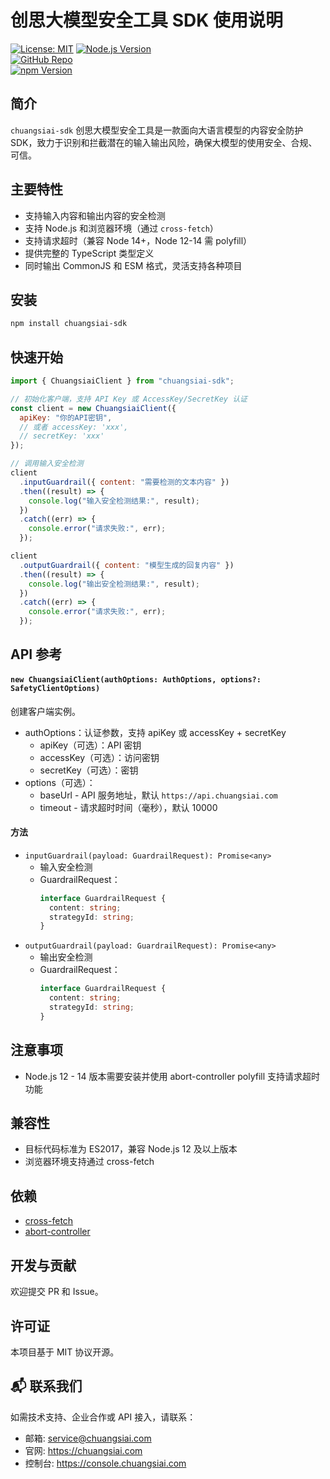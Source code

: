 # 创思大模型安全工具 SDK 使用说明

[![License: MIT](https://img.shields.io/badge/License-MIT-blue.svg)](LICENSE)
[![Node.js Version](https://img.shields.io/node/v/chuangsiai-sdk-js?color=green&label=Node.js%20Version)](https://nodejs.org/en/download/)  
[![GitHub Repo](https://img.shields.io/badge/GitHub-Repository-blue?logo=github)](https://github.com/chuangsiaihub/chuangsiai-sdk-js)  
[![npm Version](https://img.shields.io/npm/v/chuangsiai-sdk-js)](https://www.npmjs.com/package/chuangsiai-sdk-js)

## 简介

`chuangsiai-sdk` 创思大模型安全工具是一款面向大语言模型的内容安全防护 SDK，致力于识别和拦截潜在的输入输出风险，确保大模型的使用安全、合规、可信。

## 主要特性

- 支持输入内容和输出内容的安全检测
- 支持 Node.js 和浏览器环境（通过 `cross-fetch`）
- 支持请求超时（兼容 Node 14+，Node 12-14 需 polyfill）
- 提供完整的 TypeScript 类型定义
- 同时输出 CommonJS 和 ESM 格式，灵活支持各种项目

## 安装

```bash
npm install chuangsiai-sdk

```

## 快速开始

```js
import { ChuangsiaiClient } from "chuangsiai-sdk";

// 初始化客户端，支持 API Key 或 AccessKey/SecretKey 认证
const client = new ChuangsiaiClient({
  apiKey: "你的API密钥",
  // 或者 accessKey: 'xxx',
  // secretKey: 'xxx'
});

// 调用输入安全检测
client
  .inputGuardrail({ content: "需要检测的文本内容" })
  .then((result) => {
    console.log("输入安全检测结果:", result);
  })
  .catch((err) => {
    console.error("请求失败:", err);
  });

client
  .outputGuardrail({ content: "模型生成的回复内容" })
  .then((result) => {
    console.log("输出安全检测结果:", result);
  })
  .catch((err) => {
    console.error("请求失败:", err);
  });
```

## API 参考

#### `new ChuangsiaiClient(authOptions: AuthOptions, options?: SafetyClientOptions)`

创建客户端实例。

- authOptions：认证参数，支持 apiKey 或 accessKey + secretKey
  - apiKey（可选）：API 密钥
  - accessKey（可选）：访问密钥
  - secretKey（可选）：密钥
- options（可选）：
  - baseUrl - API 服务地址，默认 `https://api.chuangsiai.com`
  - timeout - 请求超时时间（毫秒），默认 10000

#### 方法

- `inputGuardrail(payload: GuardrailRequest): Promise<any>`
  - 输入安全检测
  - GuardrailRequest：
    ```ts
    interface GuardrailRequest {
      content: string;
      strategyId: string;
    }
    ```
- `outputGuardrail(payload: GuardrailRequest): Promise<any>`
  - 输出安全检测
  - GuardrailRequest：
    ```ts
    interface GuardrailRequest {
      content: string;
      strategyId: string;
    }
    ```

## 注意事项

- Node.js 12 - 14 版本需要安装并使用 abort-controller polyfill 支持请求超时功能

## 兼容性

- 目标代码标准为 ES2017，兼容 Node.js 12 及以上版本
- 浏览器环境支持通过 cross-fetch

## 依赖

- [cross-fetch](https://github.com/github/fetch)
- [abort-controller](https://github.com/mysticatea/abort-controller)

## 开发与贡献

欢迎提交 PR 和 Issue。

## 许可证

本项目基于 MIT 协议开源。

## 📬 联系我们

如需技术支持、企业合作或 API 接入，请联系：

- 邮箱: service@chuangsiai.com
- 官网: https://chuangsiai.com
- 控制台: https://console.chuangsiai.com
